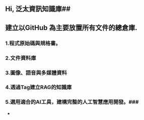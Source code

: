 ## Hi, 泛太資訊知識庫##
## 建立以GitHub 為主要放置所有文件的總倉庫.
### 1.程式原始碼與規格書。
### 2.文件資料庫 
### 3.圖像、語音與多媒體資料 
### 4.透過Tag建立RAG的知識庫 
### 5.選用適合的AI工具，建構完整的人工智慧應用開發。###
- 

<!---
WK195838/WK195838 is a ✨ special ✨ repository because its `README.md` (this file) appears on your GitHub profile.
You can click the Preview link to take a look at your changes.
--->

